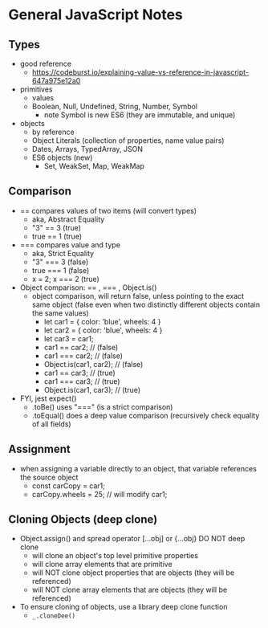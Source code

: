 # General JavaScript Notes

## Types
* good reference
    - https://codeburst.io/explaining-value-vs-reference-in-javascript-647a975e12a0
* primitives
    - values
    - Boolean, Null, Undefined, String, Number, Symbol
        + note Symbol is new ES6 (they are immutable, and unique)
* objects
    - by reference
    - Object Literals (collection of properties, name value pairs)
    - Dates, Arrays, TypedArray, JSON
    - ES6 objects (new)
        + Set, WeakSet, Map, WeakMap

## Comparison
* ==  compares values of two items (will convert types)
    - aka, Abstract Equality
    - "3" == 3   (true)
    - true == 1   (true)
* === compares value and type 
    - aka, Strict Equality
    - "3" === 3  (false)
    - true === 1 (false)
    - x = 2;   x === 2   (true)
* Object comparison: == , === , Object.is() 
    - object comparison, will return false, unless pointing to the exact same object (false even when two distinctly different objects contain the same values)
        + let car1 = { color: 'blue', wheels: 4 }
        + let car2 = { color: 'blue', wheels: 4 }
        + let car3 = car1;
        + car1 == car2;             // (false)
        + car1 === car2;            // (false)
        + Object.is(car1, car2);    // (false)
        + car1 == car3;             // (true)
        + car1 === car3;            // (true)
        + Object.is(car1, car3);    // (true)
* FYI, jest expect()
    - .toBe()  uses "===" (is a strict comparison)
    - .toEqual() does a deep value comparison  (recursively check equality of all fields)

## Assignment
* when assigning a variable directly to an object, that variable references the source object 
    - const carCopy = car1;
    - carCopy.wheels = 25;   // will modify car1;

## Cloning Objects (deep clone)
* Object.assign() and spread operator [...obj] or {...obj} DO NOT deep clone
    - will clone an object's top level primitive properties
    - will clone array elements that are primitive 
    - will NOT clone object properties that are objects (they will be referenced)
    - will NOT clone array elements that are objects (they will be referenced)
* To ensure cloning of objects, use a library deep clone function
    - `_.cloneDee()`

